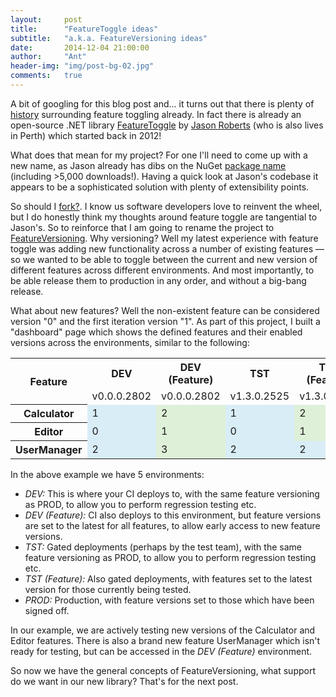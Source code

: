 ```yaml
---
layout:     post
title:      "FeatureToggle ideas"
subtitle:   "a.k.a. FeatureVersioning ideas"
date:       2014-12-04 21:00:00
author:     "Ant"
header-img: "img/post-bg-02.jpg"
comments:   true
---
```


<p>A bit of googling for this blog post and... it turns out that there is plenty of <a href="http://en.wikipedia.org/wiki/Feature_toggle">history</a> surrounding feature toggling already. In fact there is already an open-source .NET library <a href="https://github.com/jason-roberts/FeatureToggle">FeatureToggle</a> by <a href="https://github.com/jason-roberts">Jason Roberts</a> (who is also lives in Perth) which started back in 2012!</p>

<p>What does that mean for my project? For one I'll need to come up with a new name, as Jason already has dibs on the NuGet <a href="https://www.nuget.org/packages/FeatureToggle/" title="FeatureToggle on NuGet">package name</a> (including &gt;5,000 downloads!). Having a quick look at Jason's codebase it appears to be a sophisticated solution with plenty of extensibility points.</p>

<p>So should I <a href="https://help.github.com/articles/fork-a-repo/">fork?</a>. I know us software developers love to reinvent the wheel, but I do honestly think my thoughts around feature toggle are tangential to Jason's. So to reinforce that I am going to rename the project to <a href="http://antmeehan.com/FeatureVersioning">FeatureVersioning</a>. Why versioning? Well my latest experience with feature toggle was adding new functionality across a number of existing features &#8212; so we wanted to be able to toggle between the current and new version of different features across different environments. And most importantly, to be able release them to production in any order, and without a big-bang release.</p>

<p>What about new features? Well the non-existent feature can be considered version "0" and the first iteration version "1". As part of this project, I built a "dashboard" page which shows the defined features and their enabled versions across the environments, similar to the following:</p>

<style>
	.v1 {
		background-color: #D9EDF7;
	}
	.v2 {
		background-color: #DFF0D8;
	}
</style>

<table class="table table-bordered">
<tr>
	<th rowspan="2">Feature</th>
	<th>DEV</th>
	<th>DEV (Feature)</th>
	<th>TST</th>
	<th>TST (Feature)</th>
	<th>PROD</th>
</tr>
<tr>
	<td>v0.0.0.2802</td>
	<td>v0.0.0.2802</td>
	<td>v1.3.0.2525</td>
	<td>v1.3.0.2525</td>
	<td>v1.2.0.1843</td>
</tr>
<tr>
	<th>Calculator</th>
	<td class="v1">1</td>
	<td class="v2">2</td>
	<td class="v1">1</td>
	<td class="v2">2</td>
	<td class="v1">1</td>
</tr>
<tr>
	<th>Editor</th>
	<td class="v1">0</td>
	<td class="v2">1</td>
	<td class="v1">0</td>
	<td class="v2">1</td>
	<td class="v1">0</td>
</tr>
<tr>
	<th>UserManager</th>
	<td class="v1">2</td>
	<td class="v2">3</td>
	<td class="v1">2</td>
	<td class="v1">2</td>
	<td class="v1">2</td>
</tr>
</table>

<p>In the above example we have 5 environments:</p>
<ul>
	<li><i>DEV:</i> This is where your CI deploys to, with the same feature versioning as PROD, to allow you to perform regression testing etc.</li>
	<li><i>DEV (Feature):</i> CI also deploys to this environment, but feature versions are set to the latest for all features, to allow early access to new feature versions.</li>
	<li><i>TST:</i> Gated deployments (perhaps by the test team), with the same feature versioning as PROD, to allow you to perform regression testing etc.</li>
	<li><i>TST (Feature):</i> Also gated deployments, with features set to the latest version for those currently being tested.</li>
	<li><i>PROD:</i> Production, with feature versions set to those which have been signed off.</li>
</ul>
<p>In our example, we are actively testing new versions of the Calculator and Editor features. There is also a brand new feature UserManager which isn't ready for testing, but can be accessed in the <i>DEV (Feature)</i> environment.</p>

<p>So now we have the general concepts of FeatureVersioning, what support do we want in our new library? That's for the next post.</p>